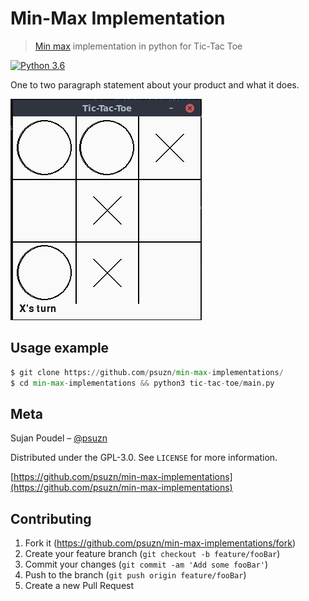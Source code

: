 # 


# Min-Max Implementation
> [Min max](https://en.wikipedia.org/wiki/Minimax)  implementation in python for Tic-Tac Toe

[![Python 3.6](https://img.shields.io/badge/python-3.6-blue.svg)](https://www.python.org/downloads/release/python-360/)

One to two paragraph statement about your product and what it does.

![](https://raw.githubusercontent.com/psuzn/min-max-implementations/master/screenshots/Screenshot%20from%202018-11-21%2021-19-23.png)

## Usage example

```python
$ git clone https://github.com/psuzn/min-max-implementations/
$ cd min-max-implementations && python3 tic-tac-toe/main.py
```

## Meta

Sujan Poudel – [@psuzn](https://twitter.com/psuzn) 

Distributed under the GPL-3.0. See ``LICENSE`` for more information.

[https://github.com/psuzn/min-max-implementations](https://github.com/psuzn/min-max-implementations)

## Contributing

1. Fork it (<https://github.com/psuzn/min-max-implementations/fork>)
2. Create your feature branch (`git checkout -b feature/fooBar`)
3. Commit your changes (`git commit -am 'Add some fooBar'`)
4. Push to the branch (`git push origin feature/fooBar`)
5. Create a new Pull Request

